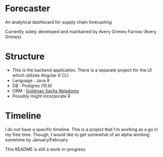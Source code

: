 # Forecaster

An analytical dashboard for supply chain forecasting

Currently solely developed and maintained by Avery Grimes-Farrow (Avery Grimes)

# Structure

* This is the backend application. There is a separate project for the UI which utilizes Angular 6 CLI
* Language : Java 8
* DB : Postgres (10.6) 
* ORM : [Goldman Sachs Reladomo][reladomohomepage]
* Possibly might incorporate R

[reladomohomepage]: https://github.com/goldmansachs/reladomo

# Timeline
I do not have a specific timeline. This is a project that I'm working as a go in my free time. 
Though, I would like to get somewhat of an alpha working sometime by January/February


This README is still a work-in-progress